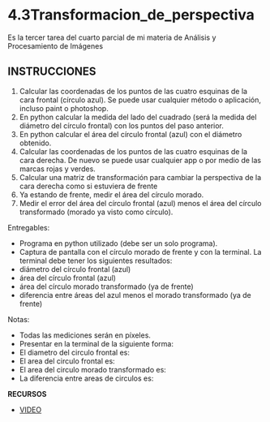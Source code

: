 # 4.3Transformacion_de_perspectiva
Es la tercer tarea del cuarto parcial de mi materia de Análisis y Procesamiento de Imágenes

## **INSTRUCCIONES**

1. Calcular las coordenadas de los puntos de las cuatro esquinas de la cara frontal (círculo azul). Se puede usar cualquier método o aplicación, incluso paint o photoshop.
2. En python calcular la medida del lado del cuadrado (será la medida del diámetro del círculo frontal) con los puntos del paso anterior.
3. En python calcular el área del círculo frontal (azul) con el diámetro obtenido.
4. Calcular las coordenadas de los puntos de las cuatro esquinas de la cara derecha. De nuevo se puede usar cualquier app o por medio de las marcas rojas y verdes.
5. Calcular una matriz de transformación para cambiar la perspectiva de la cara derecha como si estuviera de frente
6. Ya estando de frente, medir el área del círculo morado.
7. Medir el error del área del círculo frontal (azul) menos el área del círculo transformado (morado ya visto como círculo).


Entregables:
- Programa en python utilizado (debe ser un solo programa).
- Captura de pantalla con el círculo morado de frente y con la terminal. La terminal debe tener los siguientes resultados: 
- diámetro del círculo frontal (azul)
- área del círculo frontal (azul)
- área del círculo morado transformado (ya de frente)
- diferencia entre áreas del azul menos el morado transformado (ya de frente)


Notas: 

- Todas las mediciones serán en píxeles.
- Presentar en la terminal de la siguiente forma:
- El diametro del circulo frontal es: 
- El area del circulo frontal es: 
- El area del circulo morado transformado es:
- La diferencia entre areas de circulos es:

**RECURSOS**
- [VIDEO](https://www.youtube.com/watch?v=lkwtwhWKQjo)
